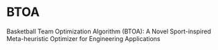 # BTOA
Basketball Team Optimization Algorithm (BTOA): A Novel Sport-inspired Meta-heuristic Optimizer for Engineering Applications
